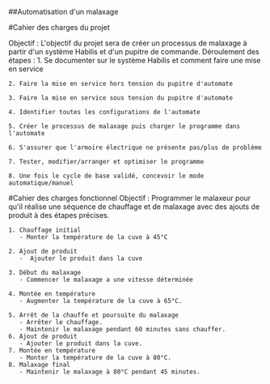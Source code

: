 ##Automatisation d'un malaxage

#Cahier des charges du projet 

Objectif :
L'objectif du projet sera de créer un processus de malaxage à partir d'un système Habilis et d'un pupitre de commande.
Déroulement des étapes :
    1. Se documenter sur le système Habilis et comment faire une mise en service 

    2. Faire la mise en service hors tension du pupitre d'automate 

    3. Faire la mise en service sous tension du pupitre d'automate
        
    4. Identifier toutes les configurations de l'automate 
       
    5. Créer le processus de malaxage puis charger le programme dans l'automate 
       
    6. S'assurer que l'armoire électrique ne présente pas/plus de problème
        
    7. Tester, modifier/arranger et optimiser le programme 
       
    8. Une fois le cycle de base validé, concevoir le mode automatique/manuel 


#Cahier des charges fonctionnel
   Objectif :
   Programmer le malaxeur pour qu'il réalise une séquence de chauffage et de malaxage avec des ajouts de produit à des étapes précises.
    
    1. Chauffage initial  
       - Monter la température de la cuve à 45°C
    
    2. Ajout de produit  
       -  Ajouter le produit dans la cuve
    
    3. Début du malaxage  
       - Commencer le malaxage a une vitesse déterminée
    
    4. Montée en température 
       - Augmenter la température de la cuve à 65°C.
   
    5. Arrêt de la chauffe et poursuite du malaxage  
       - Arrêter le chauffage.
       - Maintenir le malaxage pendant 60 minutes sans chauffer.
    6. Ajout de produit
       - Ajouter le produit dans la cuve.
    7. Montée en température 
       - Monter la température de la cuve à 80°C.
    8. Malaxage final
       - Maintenir le malaxage à 80°C pendant 45 minutes.
